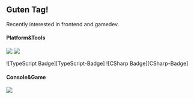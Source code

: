 ## Guten Tag! 
Recently interested in frontend and gamedev.

#### Platform&Tools
[![](https://img.shields.io/badge/Windows-10-2376bc?style=flat-square&logo=windows&logoColor=ffffff)](https://www.microsoft.com/windows/get-windows-10)
[![](https://img.shields.io/badge/IDE-Visual%20Studio%20Code-blue?style=flat-square&logo=visual-studio-code&logoColor=ffffff)](https://code.visualstudio.com/)

![TypeScript Badge][TypeScript-Badge]
![CSharp Badge][CSharp-Badge]

#### Console&Game
[![](https://img.shields.io/badge/Steam-171a21?style=flat-square&logo=steam&logoColor=ffffff)](https://steamcommunity.com/)

